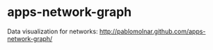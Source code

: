 apps-network-graph
==================

Data visualization for networks: http://pablomolnar.github.com/apps-network-graph/